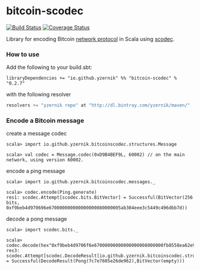 # bitcoin-scodec 

[![Build Status](https://travis-ci.org/yzernik/bitcoin-scodec.svg?branch=master)](https://travis-ci.org/yzernik/bitcoin-scodec) [![Coverage Status](https://img.shields.io/coveralls/yzernik/bitcoin-scodec.svg)](https://coveralls.io/r/yzernik/bitcoin-scodec?branch=master)


Library for encoding Bitcoin [network protocol](https://en.bitcoin.it/wiki/Protocol_Specification) in Scala using [scodec](https://github.com/scodec/scodec).


### How to use

Add the following to your build.sbt:


```
libraryDependencies += "io.github.yzernik" %% "bitcoin-scodec" % "0.2.7"
```

with the following resolver


``` scala
resolvers += "yzernik repo" at "http://dl.bintray.com/yzernik/maven/"
```

### Encode a Bitcoin message

create a message codec

```
scala> import io.github.yzernik.bitcoinscodec.structures.Message

scala> val codec = Message.codec(0xD9B4BEF9L, 60002) // on the main network, using version 60002.
```

encode a ping message
```
scala> import io.github.yzernik.bitcoinscodec.messages._

scala> codec.encode(Ping.generate)
res1: scodec.Attempt[scodec.bits.BitVector] = Successful(BitVector(256 bits, 0xf9beb4d970696e670000000000000000080000005ab304eee3c5449c496dbb7d))
```

decode a pong message
```
scala> import scodec.bits._

scala> codec.decode(hex"0xf9beb4d9706f6e67000000000000000008000000fb8558ea62e96de205767e7c".toBitVector)
res3: scodec.Attempt[scodec.DecodeResult[io.github.yzernik.bitcoinscodec.structures.Message]] = Successful(DecodeResult(Pong(7c7e7605e26de962),BitVector(empty)))
```
